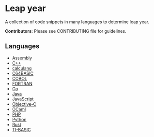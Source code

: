# Leap year

A collection of code snippets in many languages to determine leap year.

**Contributors:** Please see CONTRIBUTING file for guidelines.

## Languages

* [Assembly](Assembly)
* [C++](C%2B%2B)
* [calculang](calculang)
* [C64BASIC](C64BASIC)
* [COBOL](COBOL)
* [FORTRAN](FORTRAN)
* [Go](Go)
* [Java](Java)
* [JavaScript](JavaScript)
* [Objective-C](Objective-C)
* [OCaml](OCaml)
* [PHP](PHP)
* [Python](Python)
* [Rust](Rust)
* [TI-BASIC](TI-BASIC)
